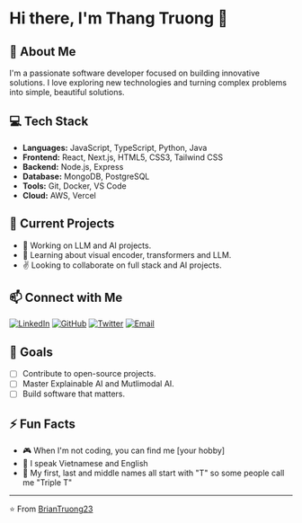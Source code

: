 # Hi there, I'm Thang Truong 👋

## 🚀 About Me
I'm a passionate software developer focused on building innovative solutions. I love exploring new technologies and turning complex problems into simple, beautiful solutions.

## 💻 Tech Stack
- **Languages:** JavaScript, TypeScript, Python, Java
- **Frontend:** React, Next.js, HTML5, CSS3, Tailwind CSS
- **Backend:** Node.js, Express
- **Database:** MongoDB, PostgreSQL
- **Tools:** Git, Docker, VS Code
- **Cloud:** AWS, Vercel

## 🎯 Current Projects
- 🔭 Working on LLM and AI projects. 
- 🌱 Learning about visual encoder, transformers and LLM.
- ✌️ Looking to collaborate on full stack and AI projects. 

## 📫 Connect with Me
[![LinkedIn](https://img.shields.io/badge/LinkedIn-0077B5?style=for-the-badge&logo=linkedin&logoColor=white)](https://www.linkedin.com/in/truongthoithang/)
[![GitHub](https://img.shields.io/badge/GitHub-100000?style=for-the-badge&logo=github&logoColor=white)](https://github.com/BrianTruong23)
[![Twitter](https://img.shields.io/badge/Twitter-1DA1F2?style=for-the-badge&logo=twitter&logoColor=white)](https://twitter.com/truo2323)
[![Email](https://img.shields.io/badge/Email-D14836?style=for-the-badge&logo=gmail&logoColor=white)](mailto:truongthoithang@gmail.com)

## 🎯 Goals
- [ ] Contribute to open-source projects.
- [ ] Master Explainable AI and Mutlimodal AI.
- [ ] Build software that matters.

## ⚡ Fun Facts
- 🎮 When I'm not coding, you can find me [your hobby]
- 🎯 I speak Vietnamese and English
- 🎯 My first, last and middle names all start with "T" so some people call me "Triple T"

---
⭐️ From [BrianTruong23](https://github.com/BrianTruong23)
